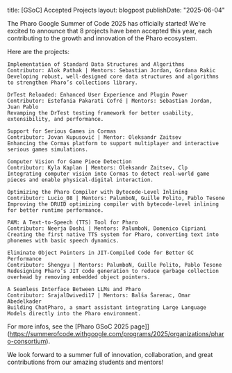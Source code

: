 title: [GSoC] Accepted Projects
layout: blogpost
publishDate: "2025-06-04"

The Pharo Google Summer of Code 2025 has officially started! We're excited to announce that 8 projects have been accepted this year, each contributing to the growth and innovation of the Pharo ecosystem.

Here are the projects:

    Implementation of Standard Data Structures and Algorithms
    Contributor: Alok Pathak | Mentors: Sebastian Jordan, Gordana Rakic
    Developing robust, well-designed core data structures and algorithms to strengthen Pharo’s collections library.

    DrTest Reloaded: Enhanced User Experience and Plugin Power
    Contributor: Estefania Pakarati Cofré | Mentors: Sebastian Jordan, Juan Pablo
    Revamping the DrTest testing framework for better usability, extensibility, and performance.

    Support for Serious Games in Cormas
    Contributor: Jovan Kupusović | Mentor: Oleksandr Zaitsev
    Enhancing the Cormas platform to support multiplayer and interactive serious games simulations.

    Computer Vision for Game Piece Detection
    Contributor: Kyla Kaplan | Mentors: Oleksandr Zaitsev, Clp
    Integrating computer vision into Cormas to detect real-world game pieces and enable physical-digital interaction.

    Optimizing the Pharo Compiler with Bytecode-Level Inlining
    Contributor: Lucio_08 | Mentors: PalumboN, Guille Polito, Pablo Tesone
    Improving the DRUID optimizing compiler with bytecode-level inlining for better runtime performance.

    PAM: A Text-to-Speech (TTS) Tool for Pharo
    Contributor: Neerja Doshi | Mentors: PalumboN, Domenico Cipriani
    Creating the first native TTS system for Pharo, converting text into phonemes with basic speech dynamics.

    Eliminate Object Pointers in JIT-Compiled Code for Better GC Performance
    Contributor: Shengyu | Mentors: PalumboN, Guille Polito, Pablo Tesone
    Redesigning Pharo’s JIT code generation to reduce garbage collection overhead by removing embedded object pointers.

    A Seamless Interface Between LLMs and Pharo
    Contributor: SrajalDwivedi17 | Mentors: Balša Šarenac, Omar Abedelkader
    Building ChatPharo, a smart assistant integrating Large Language Models directly into the Pharo environment.
	
For more infos, see the [Pharo GSoC 2025 page]](https://summerofcode.withgoogle.com/programs/2025/organizations/pharo-consortium).

We look forward to a summer full of innovation, collaboration, and great contributions from our amazing students and mentors!